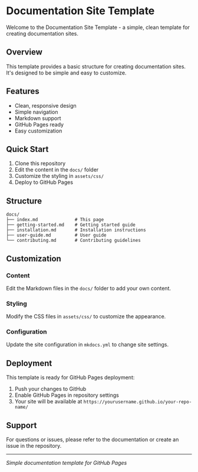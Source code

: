 # Documentation Site Template

Welcome to the Documentation Site Template - a simple, clean template for creating documentation sites.

## Overview

This template provides a basic structure for creating documentation sites. It's designed to be simple and easy to customize.

## Features

- Clean, responsive design
- Simple navigation
- Markdown support
- GitHub Pages ready
- Easy customization

## Quick Start

1. Clone this repository
2. Edit the content in the `docs/` folder
3. Customize the styling in `assets/css/`
4. Deploy to GitHub Pages

## Structure

```
docs/
├── index.md              # This page
├── getting-started.md    # Getting started guide
├── installation.md       # Installation instructions
├── user-guide.md         # User guide
└── contributing.md       # Contributing guidelines
```

## Customization

### Content
Edit the Markdown files in the `docs/` folder to add your own content.

### Styling
Modify the CSS files in `assets/css/` to customize the appearance.

### Configuration
Update the site configuration in `mkdocs.yml` to change site settings.

## Deployment

This template is ready for GitHub Pages deployment:

1. Push your changes to GitHub
2. Enable GitHub Pages in repository settings
3. Your site will be available at `https://yourusername.github.io/your-repo-name/`

## Support

For questions or issues, please refer to the documentation or create an issue in the repository.

---

*Simple documentation template for GitHub Pages*
